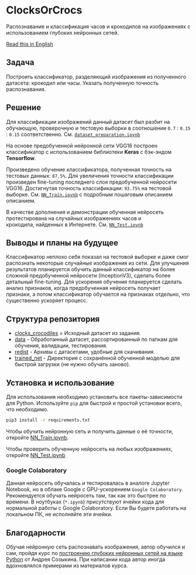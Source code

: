 # ClocksOrCrocs
Распознавание и классификация часов и крокодилов на изображениях с использованием глубоких нейронных сетей.

[Read this in English][english]

## Задача

Построить классификатор, разделяющий изображения из полученного датасета: крокодил или часы. Указать полученную точность распознавания.

## Решение

Для классификации изображений данный датасет был разбит на обучающую, проверочную и тестовую выборки в соотношении `0.7` : `0.15` : `0.15` соответственно. Cм. [`dataset_preparation.ipynb`][dataset_preparation]

На основе предобученной нейронной сети VGG16 построен классификатор с использованием библиотеки **Keras** c бэк-эндом **Tensorflow**.  

Произведено обучение классификатора, полученная точность на тестовых данных: `87.5%`. Для увеличения точности классификации произведен fine-tuning последнего слоя предобученной нейросети VGG16. Достигнутая точность классификации: `93.75%` на тестовой выборке. См. [`NN_Train.ipynb`][train] с подробным пошаговым описанием описанием.

В качестве дополнения и демонстрации обученная нейросеть протестирована на случайных изображениях часов и крокодила, найденных в Интернете. См. [`NN_Test.ipynb`][test]

## Выводы и планы на будущее

Классификатор неплохо себя показал на тестовой выборке и даже смог распознать некоторые случайные изображения из сети. Для улучшения результатов планируется обучить данный классификатор на более сложной предобученной нейросети (InceptionV3), сделать более детальный fine-tuning. Для ускорения обучения планируется сделать анализ признаков, когда предобученная нейросеть получает признаки, а потом классификатор обучается на признаках отдельно, что существенно ускоряет процесс. 

## Структура репозитория
- [clocks_crocodiles][c_c] = Исходный датасет из задания.
- [data][data] - Обработанный датасет, рассортированный по папкам для обучения, валидации, тестирования.
- [redist][redist] - Архивы с датасетами, удобные для скачивания.
- [trained_net][t_net] - Директория с сохранённой обученной моделью для быстрой загрузки (не нужно обучать заново).

## Установка и использование
Для использования необходимо установить все пакеты-зависимости для Python. Используйте `pip` для быстрой и простой установки всего, что необходимо.

```bash
pip3 install -r requirements.txt
```

Чтобы обучить нейронную сеть и получить данные о её точности, откройте [NN_Train.ipynb][train].

Чтобы проверить обученную нейросеть на любых изображениях, откройте [NN_Test.ipynb][test]

### Google Colaboratory
Данная нейросеть обучалась и тестировалась в аналоге Jupyter Notebook, но в облаке Google с GPU-ускорением `Google Colaboratory`. Рекомендуется обучать нейросеть там, так как это быстрее по времени. В ноутбуках (`*.ipynb`) присутствуют ячейки кода для нормальной работы с Google Colaboratory. Если Вы будете работать на локальном ПК, не исполняйте эти ячейки.

## Благодарности
Обучая нейронную сеть распознавать изображения, автор обучился и сам, пройдя курс по [построению глубоких нейронных сетей на языке Python](https://www.asozykin.ru/courses/nnpython) от Андрея Созыкина. При написании кода автор иногда вдохновлялся примерами из материалов курса.

<!-- Links -->
[repo]: https://github.com/yozh2/ClocksOrCrocs
[english]: https://github.com/yozh2/ClocksOrCrocs/Readme.md
[dataset_preparation]: https://github.com/Yozh2/ClocksOrCrocs/blob/master/dataset_preparation.ipynb
[train]: https://github.com/Yozh2/ClocksOrCrocs/blob/master/NN_Train.ipynb
[test]: https://github.com/Yozh2/ClocksOrCrocs/blob/master/NN_Test.ipynb
[c_c]: https://github.com/Yozh2/ClocksOrCrocs/tree/master/clocks_crocodiles
[data]: https://github.com/Yozh2/ClocksOrCrocs/tree/master/data
[redist]: https://github.com/Yozh2/ClocksOrCrocs/tree/master/redist
[t_net]: https://github.com/Yozh2/ClocksOrCrocs/tree/master/trained_net

